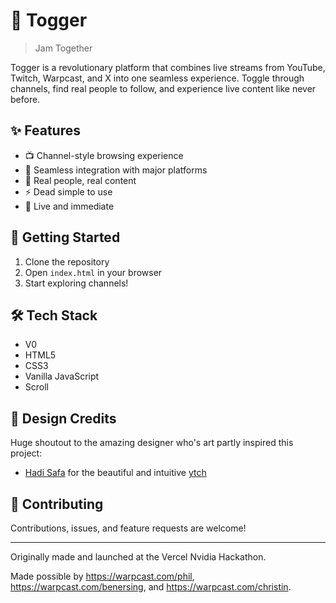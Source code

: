 # 🎯 Togger

> Jam Together

Togger is a revolutionary platform that combines live streams from YouTube, Twitch, Warpcast, and X into one seamless experience. Toggle through channels, find real people to follow, and experience live content like never before.

## ✨ Features

-   📺 Channel-style browsing experience
-   🔄 Seamless integration with major platforms
-   👥 Real people, real content
-   ⚡ Dead simple to use
-   🎯 Live and immediate

## 🚀 Getting Started

1. Clone the repository
2. Open `index.html` in your browser
3. Start exploring channels!

## 🛠️ Tech Stack

-   V0
-   HTML5
-   CSS3
-   Vanilla JavaScript
-   Scroll

## 🎨 Design Credits

Huge shoutout to the amazing designer who's art partly inspired this project:

-   [Hadi Safa](https://x.com/hsafa0) for the beautiful and intuitive [ytch](https://ytch.tv)

## 🤝 Contributing

Contributions, issues, and feature requests are welcome!

---

Originally made and launched at the Vercel Nvidia Hackathon.

Made possible by https://warpcast.com/phil, https://warpcast.com/benersing, and
https://warpcast.com/christin.
